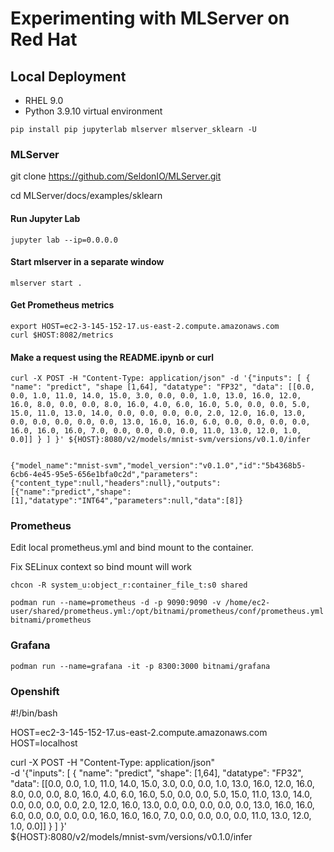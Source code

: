 # Experimenting with MLServer on Red Hat

## Local Deployment
- RHEL 9.0
- Python 3.9.10 virtual environment

```
pip install pip jupyterlab mlserver mlserver_sklearn -U
```

### MLServer

git clone https://github.com/SeldonIO/MLServer.git

cd MLServer/docs/examples/sklearn

#### Run Jupyter Lab
```
jupyter lab --ip=0.0.0.0
```

#### Start mlserver in a separate window
```
mlserver start .
```

#### Get Prometheus metrics

```
export HOST=ec2-3-145-152-17.us-east-2.compute.amazonaws.com
curl $HOST:8082/metrics
```

#### Make a request using the README.ipynb or curl
```
curl -X POST -H "Content-Type: application/json" -d '{"inputs": [ { "name": "predict", "shape [1,64], "datatype": "FP32", "data": [[0.0, 0.0, 1.0, 11.0, 14.0, 15.0, 3.0, 0.0, 0.0, 1.0, 13.0, 16.0, 12.0, 16.0, 8.0, 0.0, 0.0, 8.0, 16.0, 4.0, 6.0, 16.0, 5.0, 0.0, 0.0, 5.0, 15.0, 11.0, 13.0, 14.0, 0.0, 0.0, 0.0, 0.0, 2.0, 12.0, 16.0, 13.0, 0.0, 0.0, 0.0, 0.0, 0.0, 13.0, 16.0, 16.0, 6.0, 0.0, 0.0, 0.0, 0.0, 16.0, 16.0, 16.0, 7.0, 0.0, 0.0, 0.0, 0.0, 11.0, 13.0, 12.0, 1.0, 0.0]] } ] }' ${HOST}:8080/v2/models/mnist-svm/versions/v0.1.0/infer


{"model_name":"mnist-svm","model_version":"v0.1.0","id":"5b4368b5-6cb6-4e45-95e5-656e1bfa0c2d","parameters":{"content_type":null,"headers":null},"outputs":[{"name":"predict","shape":[1],"datatype":"INT64","parameters":null,"data":[8]}
```

### Prometheus

Edit local prometheus.yml and bind mount to the container.

Fix SELinux context so bind mount will work
```
chcon -R system_u:object_r:container_file_t:s0 shared
```

```
podman run --name=prometheus -d -p 9090:9090 -v /home/ec2-user/shared/prometheus.yml:/opt/bitnami/prometheus/conf/prometheus.yml bitnami/prometheus
```

### Grafana
```
podman run --name=grafana -it -p 8300:3000 bitnami/grafana
```

### Openshift

#!/bin/bash

HOST=ec2-3-145-152-17.us-east-2.compute.amazonaws.com
HOST=localhost

curl -X POST -H "Content-Type: application/json" \
	-d '{"inputs": [ { "name": "predict", "shape": [1,64], "datatype": "FP32", "data": [[0.0, 0.0, 1.0, 11.0, 14.0, 15.0, 3.0, 0.0, 0.0, 1.0, 13.0, 16.0, 12.0, 16.0, 8.0, 0.0, 0.0, 8.0, 16.0, 4.0, 6.0, 16.0, 5.0, 0.0, 0.0, 5.0, 15.0, 11.0, 13.0, 14.0, 0.0, 0.0, 0.0, 0.0, 2.0, 12.0, 16.0, 13.0, 0.0, 0.0, 0.0, 0.0, 0.0, 13.0, 16.0, 16.0, 6.0, 0.0, 0.0, 0.0, 0.0, 16.0, 16.0, 16.0, 7.0, 0.0, 0.0, 0.0, 0.0, 11.0, 13.0, 12.0, 1.0, 0.0]] } ] }' \
	${HOST}:8080/v2/models/mnist-svm/versions/v0.1.0/infer


